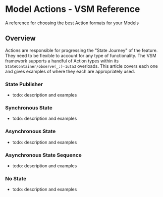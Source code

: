 # Model Actions - VSM Reference

A reference for choosing the best Action formats for your Models

## Overview

Actions are responsible for progressing the "State Journey" of the feature. They need to be flexible to account for any type of functionality. The VSM framework supports a handful of Action types within its ``StateContainer/observe(_:)-1uta3`` overloads. This article covers each one and gives examples of where they each are appropriately used.

### State Publisher

- todo: description and examples

### Synchronous State

- todo: description and examples

### Asynchronous State

- todo: description and examples

### Asynchronous State Sequence

- todo: description and examples

### No State

- todo: description and examples
